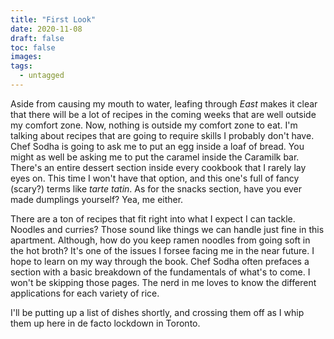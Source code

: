 ```yaml
---
title: "First Look"
date: 2020-11-08
draft: false
toc: false
images:
tags: 
  - untagged
---
```


Aside from causing my mouth to water, leafing through _East_ makes it clear that
there will be a lot of recipes in the coming weeks that are well outside my comfort zone.
Now, nothing is outside my comfort zone to eat. I'm talking about recipes that are going
to require skills I probably don't have. Chef Sodha is going to ask me to put an egg inside
a loaf of bread. You might as well be asking me to put the caramel inside the Caramilk bar.
There's an entire dessert section inside every cookbook that I rarely lay eyes on. This time
I won't have that option, and this one's full of fancy (scary?) terms like _tarte tatin_.
As for the snacks section, have you ever made dumplings yourself? Yea, me either.

There are a ton of recipes that fit right into what I expect I can tackle.
Noodles and curries? Those sound like things we can handle just fine in this apartment.
Although, how do you keep ramen noodles from going soft in the hot broth? It's one
of the issues I forsee facing me in the near future. I hope to learn
on my way through the book. Chef Sodha often prefaces a section with a basic breakdown of
the fundamentals of what's to come. I won't be skipping those pages. The nerd in me loves
to know the different applications for each variety of rice.

I'll be putting up a list of dishes shortly, and crossing them off as I whip them up here
in de facto lockdown in Toronto.
